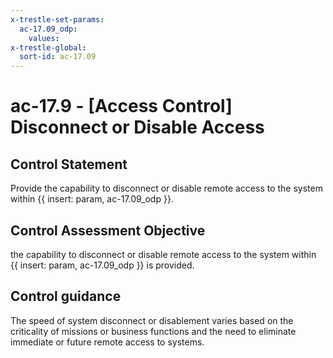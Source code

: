 ```yaml
---
x-trestle-set-params:
  ac-17.09_odp:
    values:
x-trestle-global:
  sort-id: ac-17.09
---
```


# ac-17.9 - \[Access Control\] Disconnect or Disable Access

## Control Statement

Provide the capability to disconnect or disable remote access to the system within {{ insert: param, ac-17.09_odp }}.

## Control Assessment Objective

the capability to disconnect or disable remote access to the system within {{ insert: param, ac-17.09_odp }} is provided.

## Control guidance

The speed of system disconnect or disablement varies based on the criticality of missions or business functions and the need to eliminate immediate or future remote access to systems.
